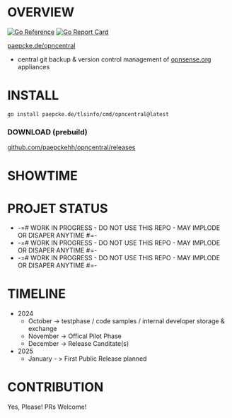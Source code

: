 # OVERVIEW
[![Go Reference](https://pkg.go.dev/badge/paepcke.de/opncentral.svg)](https://pkg.go.dev/paepcke.de/opncentral) 
[![Go Report Card](https://goreportcard.com/badge/paepcke.de/opncentral)](https://goreportcard.com/report/paepcke.de/opncentral) 

[paepcke.de/opncentral](https://paepcke.de/opncentral/)

-   central git backup & version control management of [opnsense.org](https://opensense.org/) appliances

# INSTALL

```
go install paepcke.de/tlsinfo/cmd/opncentral@latest
```

### DOWNLOAD (prebuild)

[github.com/paepckehh/opncentral/releases](https://github.com/paepckehh/opncentral/releases)

# SHOWTIME 

# PROJET STATUS

 - -=# WORK IN PROGRESS - DO NOT USE THIS REPO - MAY IMPLODE OR DISAPER ANYTIME #=- 
 - -=# WORK IN PROGRESS - DO NOT USE THIS REPO - MAY IMPLODE OR DISAPER ANYTIME #=- 
 - -=# WORK IN PROGRESS - DO NOT USE THIS REPO - MAY IMPLODE OR DISAPER ANYTIME #=- 

# TIMELINE 

 - 2024
    - October  -> testphase / code samples / internal developer storage & exchange
    - November -> Offical Pilot Phase
    - December -> Release Canditate(s)
 - 2025
    - January - > First Public Release planned 

# CONTRIBUTION

Yes, Please! PRs Welcome! 
